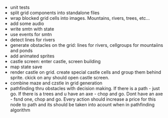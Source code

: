 - unit tests
- split grid components into standalone files
- wrap blocked grid cells into images. Mountains, rivers, trees, etc...
- add some audio
- write smtn with state
- use events for smtn
- detect lines for rivers
- generate obstacles on the grid: lines for rivers, cellgroups for mountaiins and ponds
- add animated sprites
- castle screen: enter castle, screen building
- map state save
- render castle on grid. create special castle cells and group them behind sprite. ckick on any should open castle screen.
- combine maze and czstle in grid generation
- pathfinding thru obstacles with decision making. If there is a path - just go. If there is a trees and u have an axe - chop and go. Dont have an axe - fsnd one, chop and go. Every action should increase a price for this node to path and its should be taken into acount when in pathfinding algorithm
